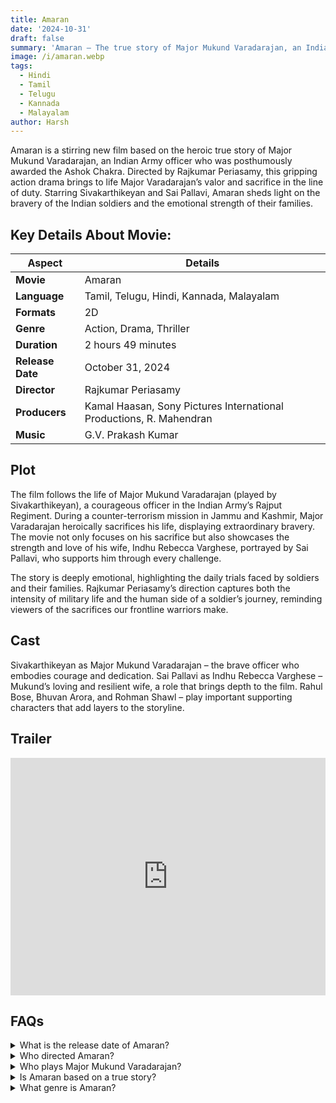 ```yaml
---
title: Amaran
date: '2024-10-31'
draft: false
summary: 'Amaran – The true story of Major Mukund Varadarajan, an Indian Army hero. Featuring Sivakarthikeyan and Sai Pallavi, a must-watch emotional drama'
image: /i/amaran.webp
tags:
  - Hindi
  - Tamil
  - Telugu
  - Kannada
  - Malayalam
author: Harsh
---
```


Amaran is a stirring new film based on the heroic true story of Major Mukund Varadarajan, an Indian Army officer who was posthumously awarded the Ashok Chakra. Directed by Rajkumar Periasamy, this gripping action drama brings to life Major Varadarajan’s valor and sacrifice in the line of duty. Starring Sivakarthikeyan and Sai Pallavi, Amaran sheds light on the bravery of the Indian soldiers and the emotional strength of their families.

## Key Details About Movie:

| Aspect           | Details                                                             |
| ---------------- | ------------------------------------------------------------------- |
| **Movie**        | Amaran                                                              |
| **Language**     | Tamil, Telugu, Hindi, Kannada, Malayalam                            |
| **Formats**      | 2D                                                                  |
| **Genre**        | Action, Drama, Thriller                                             |
| **Duration**     | 2 hours 49 minutes                                                  |
| **Release Date** | October 31, 2024                                                    |
| **Director**     | Rajkumar Periasamy                                                  |
| **Producers**    | Kamal Haasan, Sony Pictures International Productions, R. Mahendran |
| **Music**        | G.V. Prakash Kumar                                                  |

## Plot

The film follows the life of Major Mukund Varadarajan (played by Sivakarthikeyan), a courageous officer in the Indian Army’s Rajput Regiment. During a counter-terrorism mission in Jammu and Kashmir, Major Varadarajan heroically sacrifices his life, displaying extraordinary bravery. The movie not only focuses on his sacrifice but also showcases the strength and love of his wife, Indhu Rebecca Varghese, portrayed by Sai Pallavi, who supports him through every challenge.

The story is deeply emotional, highlighting the daily trials faced by soldiers and their families. Rajkumar Periasamy’s direction captures both the intensity of military life and the human side of a soldier’s journey, reminding viewers of the sacrifices our frontline warriors make.

## Cast

Sivakarthikeyan as Major Mukund Varadarajan – the brave officer who embodies courage and dedication.
Sai Pallavi as Indhu Rebecca Varghese – Mukund’s loving and resilient wife, a role that brings depth to the film.
Rahul Bose, Bhuvan Arora, and Rohman Shawl – play important supporting characters that add layers to the storyline.

## Trailer

<iframe width="100%" height="380" src="https://www.youtube.com/embed/molA7xjD_nQ" title={title} frameborder="0" allow="accelerometer; autoplay; clipboard-write; encrypted-media; gyroscope; picture-in-picture; web-share" referrerpolicy="strict-origin-when-cross-origin" allowfullscreen loading="lazy"></iframe>

## FAQs

<details>
    <summary>What is the release date of Amaran?</summary>
    <p>The movie releases on October 31, 2024.</p>
</details>

<details>
    <summary>Who directed Amaran?</summary>
    <p>Rajkumar Periasamy directed this inspiring film.</p>
</details>

<details>
    <summary>Who plays Major Mukund Varadarajan?</summary>
    <p>Sivakarthikeyan takes on the role of Major Mukund Varadarajan.</p>
</details>

<details>
    <summary>Is Amaran based on a true story?</summary>
    <p>Yes, it’s based on the life of Major Mukund Varadarajan, an Ashok Chakra awardee.</p>
</details>

<details>
    <summary>What genre is Amaran?</summary>
    <p>The movie falls under the action, drama, and thriller genres.</p>
</details>
